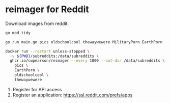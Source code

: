 # reimager for Reddit

Download images from reddit.

```bash
go mod tidy

go run main.go pics oldschoolcool thewaywewere MilitaryPorn EarthPorn
```

```bash
docker run --restart unless-stopped \
  -v ${PWD}/subreddits:/data/subreddits \
  ghcr.io/cwpearson/reimager --every 1800 --out-dir /data/subreddits \
    pics \
    EarthPorn \
    oldschoolcool \
    thewaywewere
```

1. Register for API access
2. Register an application: https://ssl.reddit.com/prefs/apps
